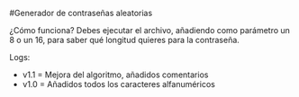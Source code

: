 #Generador de contraseñas aleatorias

¿Cómo funciona?
Debes ejecutar el archivo, añadiendo como parámetro un 8 o un 16, para saber qué longitud quieres para la contraseña.

Logs:

- v1.1 = Mejora del algoritmo, añadidos comentarios
- v1.0 = Añadidos todos los caracteres alfanuméricos
